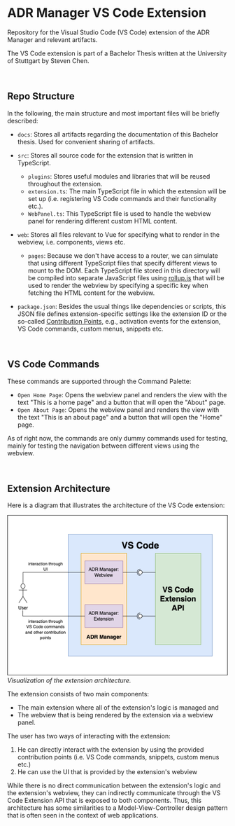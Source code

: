 # ADR Manager VS Code Extension

Repository for the Visual Studio Code (VS Code) extension of the ADR Manager and relevant artifacts.

The VS Code extension is part of a Bachelor Thesis written at the University of Stuttgart by Steven Chen.

<br/>

## Repo Structure

In the following, the main structure and most important files will be briefly described:

* `docs`: Stores all artifacts regarding the documentation of this Bachelor thesis. Used for convenient sharing of artifacts. <br/>
  
* `src`: Stores all source code for the extension that is written in TypeScript.
    * `plugins`: Stores useful modules and libraries that will be reused throughout the extension.
    * `extension.ts`: The main TypeScript file in which the extension will be set up (i.e. registering VS Code commands and their functionality etc.).
    * `WebPanel.ts`: This TypeScript file is used to handle the webview panel for rendering different custom HTML content.

* `web`: Stores all files relevant to Vue for specifying what to render in the webview, i.e. components, views etc.
    * `pages`: Because we don't have access to a router, we can simulate that using different TypeScript files that specify different views to mount to the DOM. Each TypeScript file stored in this directory will be compiled into separate JavaScript files using [rollup.js](https://rollupjs.org/guide/en/) that will be used to render the webview by specifying a specific key when fetching the HTML content for the webview.

* `package.json`: Besides the usual things like dependencies or scripts, this JSON file defines extension-specific settings like the extension ID or the so-called [Contribution Points](https://code.visualstudio.com/api/references/contribution-points), e.g., activation events for the extension, VS Code commands, custom menus, snippets etc.

<br/>

## VS Code Commands

 These commands are supported through the Command Palette:

* `Open Home Page`: Opens the webview panel and renders the view with the text "This is a home page" and a button that will open the "About" page.
* `Open About Page`: Opens the webview panel and renders the view with the text "This is an about page" and a button that will open the "Home" page.

As of right now, the commands are only dummy commands used for testing, mainly for testing the navigation between different views using the webview.

<br/>

## Extension Architecture

Here is a diagram that illustrates the architecture of the VS Code extension:

<img src="docs/images/Extension%20Architecture.png"></img><br/>
<i>Visualization of the extension architecture.</i>

The extension consists of two main components:

* The main extension where all of the extension's logic is managed and
* The webview that is being rendered by the extension via a webview panel.

The user has two ways of interacting with the extension:

1. He can directly interact with the extension by using the provided contribution points (i.e. VS Code commands, snippets, custom menus etc.)
2. He can use the UI that is provided by the extension's webview

While there is no direct communication between the extension's logic and the extension's webview, they can indirectly communicate through the VS Code Extension API that is exposed to both components. Thus, this architecture has some similarities to a Model-View-Controller design pattern that is often seen in the context of web applications.
